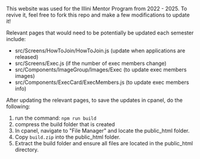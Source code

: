 This website was used for the Illini Mentor Program from 2022 - 2025. To revive it, feel free to fork this repo and make a few modifications to update it!

Relevant pages that would need to be potentially be updated each semester include:
- src/Screens/HowToJoin/HowToJoin.js (update when applications are released)
- src/Screens/Exec.js (if the number of exec members change)
- src/Components/ImageGroup/Images/Exec (to update exec members images)
- src/Components/ExecCard/ExecMembers.js (to update exec members info)

After updating the relevant pages, to save the updates in cpanel, do the following:
1. run the command: ```npm run build```
2. compress the build folder that is created
3. In cpanel, navigate to "File Manager" and locate the public_html folder.
4. Copy ```build.zip``` into the public_html folder. 
5. Extract the build folder and ensure all files are located in the public_html directory.
